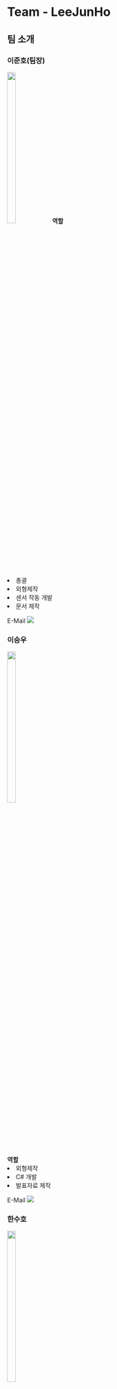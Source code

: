 <h1>Team - LeeJunHo</h1>
<h2>팀 소개</h2>

<h3>이준호(팀장)</h3>
<img src="https://user-images.githubusercontent.com/88388142/209081535-f8e415b3-2d9a-4ed7-a8c0-36d384b0cf6e.png" width="20%" height="30%">
<a><b>역할</b></a><br>
<li>총괄</li>
<li>외형제작</li>
<li>센서 작동 개발</li>
<li>문서 제작</li>

E-Mail <img src="https://img.shields.io/badge/glwnsgh123@icloud.com-FFFFFF?style=flat-square&logo=icloud&logoColor=blue"/> 


<h3>이승우</h3>
<img src="https://github.com/imgenuis/Project_LeeJunHo/assets/88388142/27cb3ede-9d7c-4f13-9903-575c2ffef9f4" width="20%" height="30%"><br>
<a><b>역할</b></a><br>
<li>외형제작</li>
<li>C# 개발</li>
<li>발표자료 제작</li>

E-Mail <img src="https://img.shields.io/badge/github.com/leeseowoo0810-FFFFFF?style=flat-square&logo=github&logoColor=black"/>

<h3>한수호</h3>
<img src="https://github.com/imgenuis/Project_LeeJunHo/assets/88388142/a49b8468-40ed-46d6-9fdc-2eef0d684424" width="20%" height="30%"><br>
<a><b>역할</b></a><br>
<li>외형제작</li>
<li>센서 작동 개발</li>
<li>발표자료 제작</li>
<li>문서 제작</li>
E-Mail <img src="https://img.shields.io/badge/jsuho7321j@naver.com-FFFFFF?style=flat-square&logo=naver&logoColor="/>
<h2>작품 주제</h2>
블랙아이스로 인한 사고 예방
<h2>작품 설명</h2>
겨울철 도로에 이슬비 혹은 부슬비로 인한 얇은 빙판(블랙 아이스)이 빈번하게 생기는 것을 볼 수 있었다.<br>
이러한 블랙 아이스 같은 경우는 매우 얇고 투명하다 보니 맨눈으로 구별하기가 어렵다.<br>
블랙 아이스의 문제는 일반도로보다 14배, 눈길보다 6배 더 미끄러우므로 사고 위험이 더 커진다.<br>
블랙 아이스를 확인하려면 헤드램프를 사용해야 하지만, 좋은 방법은 아니다.<br>
블랙 아이스로 인한 사고가 매년 겨울철 꾸준히 발생하는 문제점을 보고 블랙 아이스로 인한 사고를 예방하기 위해 아이디어를 고안했다.<br>

<h2>사용기술</h2>
<li>열화상 카메라를 이용한 온도 측정</li>
<li>DC펌프를 이용한 용액 공급</li>
<li>도트 매트릭스를 이용한 문구 출력</li>
<li>C#을 이용하여 도로 API를 불러온 뒤, 아두이노와 연동하여 센서 값 출력</li>

